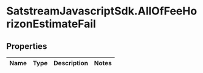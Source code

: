 # SatstreamJavascriptSdk.AllOfFeeHorizonEstimateFail

## Properties
Name | Type | Description | Notes
------------ | ------------- | ------------- | -------------

